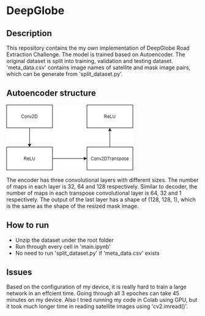 # DeepGlobe

## Description

This repository contains the my own implementation of DeepGlobe Road Extraction Challenge. The model is trained based on Autoencoder. The original dataset is split into training, validation and testing dataset. 'meta_data.csv' contains image names of satellite and mask image pairs, which can be generate from 'split_dataset.py'.

## Autoencoder structure
![GitHub Logo](/nn.png)

The encoder has three convolutional layers with different sizes. The number of maps in each layer is 32, 64 and 128 respectively. Similar to decoder, the number of maps in each transpose convolutional layer is 64, 32 and 1 respectively. The output of the last layer has a shape of (128, 128, 1), which is the same as the shape of the resized mask image.

## How to run
- Unzip the dataset under the root folder
- Run through every cell in 'main.ipynb'
- No need to run 'split_dataset.py' if 'meta_data.csv' exists

## Issues
Based on the configuration of my device, it is really hard to train a large network in an effcient time. Going through all 3 epoches can take 45 minutes on my device. Also I tried running my code in Colab using GPU, but it took much longer time in reading satellite images using 'cv2.imread()'. 
